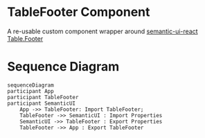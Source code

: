 # TableFooter Component

A re-usable custom component wrapper around [semantic-ui-react Table.Footer](https://react.semantic-ui.com/collections/table)

# Sequence Diagram

```mermaid
sequenceDiagram
participant App
participant TableFooter
participant SemanticUI
    App ->> TableFooter: Import TableFooter;
    TableFooter ->> SemanticUI : Import Properties
    SemanticUI ->> TableFooter : Export Properties
    TableFooter ->> App : Export TableFooter
```
